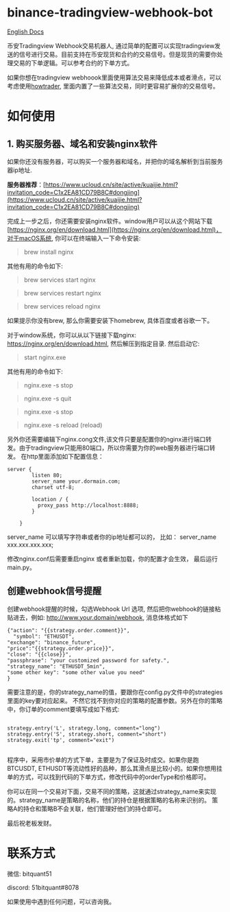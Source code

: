 # binance-tradingview-webhook-bot

[English Docs](README.md) 

币安Tradingview Webhook交易机器人,
通过简单的配置可以实现tradingview发送的信号进行交易。目前支持在币安现货和合约的交易信号。但是现货的需要你处理交易的下单逻辑。可以参考合约的下单方式。

如果你想在tradingview
webhoook里面使用算法交易来降低成本或者滑点，可以考虑使用[howtrader](https://github.com/51bitquant/howtrader),
里面内置了一些算法交易，同时更容易扩展你的交易信号。

# 如何使用

## 1. 购买服务器、域名和安装nginx软件
如果你还没有服务器，可以购买一个服务器和域名，并把你的域名解析到当前服务器ip地址.

**服务器推荐**：[https://www.ucloud.cn/site/active/kuaijie.html?invitation_code=C1x2EA81CD79B8C#dongjing](https://www.ucloud.cn/site/active/kuaijie.html?invitation_code=C1x2EA81CD79B8C#dongjing)

完成上一步之后，你还需要安装nginx软件。window用户可以从这个网站下载[https://nginx.org/en/download.html](https://nginx.org/en/download.html)，对于macOS系统,
你可以在终端输入一下命令安装:

> brew install nginx

其他有用的命令如下:

> brew services start nginx 

> brew services restart nginx

> brew services reload nginx

如果提示你没有brew, 那么你需要安装下homebrew, 具体百度或者谷歌一下。

对于window系统，你可以从以下链接下载nginx:
https://nginx.org/en/download.html, 然后解压到指定目录. 然后启动它:

> start nginx.exe

其他有用的命令如下:

> nginx.exe -s stop

> nginx.exe -s quit

> nginx.exe -s stop

> nginx.exe -s reload (reload)


另外你还需要编辑下nginx.cong文件,该文件只要是配置你的nginx进行端口转发。由于tradingview只能用80端口，所以你需要为你的web服务器进行端口转发。
在http里面添加如下配置信息：

```
server {
        listen 80;
        server_name your.dormain.com;
        charset utf-8;

        location / {
          proxy_pass http://localhost:8888;
        }

    }

```

server_name 可以填写字符串或者你的ip地址都可以的， 比如： server_name
xxx.xxx.xxx.xxx;

修改nginx.conf后需要重启nginx 或者重新加载，你的配置才会生效， 最后运行main.py。

## 创建webhook信号提醒

 创建webhook提醒的时候，勾选Webhook Url 选项,
 然后把你webhook的链接粘贴进去，例如: http://www.your.domain/webhook,
 消息体格式如下

```
{"action": "{{strategy.order.comment}}",
  "symbol": "ETHUSDT",
"exchange": "binance_future",
"price":"{{strategy.order.price}}",
"close": "{{close}}",
"passphrase": "your customized password for safety.",
"strategy_name": "ETHUSDT_5min",
"some other key": "some other value you need"
}

```
需要注意的是，你的strategy_name的值，要跟你在config.py文件中的strategies里面的key要对应起来。
不然它找不到你对应的策略的配置参数。另外在你的策略中，你订单的comment要填写成如下格式:

```

strategy.entry('L', strategy.long, comment="long")
strategy.entry('S', strategy.short, comment="short")
strategy.exit('tp', comment="exit")


```

程序中，采用市价单的方式下单，主要是为了保证及时成交。如果你是跑BTCUSDT,
ETHUSDT等流动性好的品种，那么其滑点是比较小的。如果你想用挂单的方式，可以找到代码的下单方式，修改代码中的orderType和价格即可。

你可以在同一个交易对下面，交易不同的策略，这就通过strategy_name来实现的。strategy_name是策略的名称，他们的持仓是根据策略的名称来识别的。
策略A的持仓和策略B不会关联，他们管理好他们的持仓即可。

最后祝老板发财。

# 联系方式

微信: bitquant51 

discord: 51bitquant#8078

如果使用中遇到任何问题，可以咨询我。